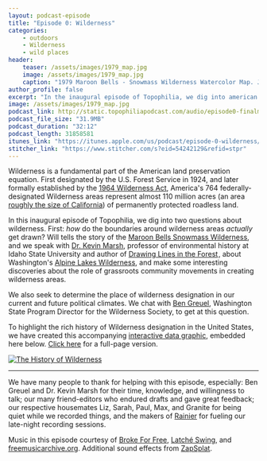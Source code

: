 ```yaml
---
layout: podcast-episode
title: "Episode 0: Wilderness"
categories:
    - outdoors
    - Wilderness
    - wild places
header: 
    teaser: /assets/images/1979_map.jpg
    image: /assets/images/1979_map.jpg
    caption: "1979 Maroon Bells - Snowmass Wilderness Watercolor Map. Joy Caudill and Connie Harvey [(full size)](/assets/images/1979_map.jpg). Image courtesy [Wilderness Workshop](http://wildernessworkshop.org)."
author_profile: false
excerpt: "In the inaugural episode of Topophilia, we dig into american Wilderness, past and future."
image: /assets/images/1979_map.jpg
podcast_link: http://static.topophiliapodcast.com/audio/episode0-finalmix.mp3
podcast_file_size: "31.9MB"
podcast_duration: "32:12"
podcast_length: 31858581
itunes_link: "https://itunes.apple.com/us/podcast/episode-0-wilderness/id1376740928?i=1000409834824&mt=2"
stitcher_link: "https://www.stitcher.com/s?eid=54242129&refid=stpr"
---
```


Wilderness is a fundamental part of the American land preservation equation. First designated by the U.S. Forest Service in 1924, and later formally established by the [1964 Wilderness Act](https://www.wilderness.net/nwps/legisact), America's 764 federally-designated Wilderness areas represent almost 110 million acres (an area [roughly the size of California](https://www.wolframalpha.com/input/?i=110+million+acres+divided+by+(size+of+california+in+acres))) of permanently protected roadless land. 

In this inaugural episode of Topophilia, we dig into two questions about wilderness. First: *how* do the boundaries around wilderness areas *actually* get drawn? Will tells the story of the [Maroon Bells Snowmass Wilderness](https://www.fs.usda.gov/recarea/whiteriver/recarea/?recid=81118), and we speak with [Dr. Kevin Marsh](http://www2.isu.edu/~marskevi/), professor of environmental history at Idaho State University and author of <a target="_blank" href="https://www.amazon.com/gp/product/0295987022/ref=as_li_tl?ie=UTF8&camp=1789&creative=9325&creativeASIN=0295987022&linkCode=as2&tag=topophilia-20&linkId=b94f4e2df32cb07387d5fa18c9178bbf">Drawing Lines in the Forest</a><img src="//ir-na.amazon-adsystem.com/e/ir?t=topophilia-20&l=am2&o=1&a=0295987022" width="1" height="1" border="0" alt="" style="border:none !important; margin:0px !important;"/>, about Washington's [Alpine Lakes Wilderness](https://www.fs.usda.gov/recarea/okawen/recarea/?recid=79432), and make some interesting discoveries about the role of grassroots community movements in creating wilderness areas. 

We also seek to determine the place of wilderness designation in our current and future political climates. We chat with [Ben Greuel](https://wilderness.org/bios/staff/ben-greuel), Washington State Program Director for the Wilderness Society, to get at this question. 

To highlight the rich history of Wilderness designation in the United States, we have created this accompanying [interactive data graphic](https://public.tableau.com/profile/tony.cannistra#!/vizhome/wildernesses-over-time/TheHistoryofWilderness), embedded here below. [Click here](https://public.tableau.com/profile/tony.cannistra#!/vizhome/wildernesses-over-time/TheHistoryofWilderness) for a full-page version.



<div class='tableauPlaceholder' id='viz1523038937925' style='position: relative'><noscript><a href='#'><img alt='The History of Wilderness ' src='https:&#47;&#47;public.tableau.com&#47;static&#47;images&#47;wi&#47;wildernesses-over-time&#47;TheHistoryofWilderness&#47;1_rss.png' style='border: none' /></a></noscript><object class='tableauViz'  style='display:none;'><param name='host_url' value='https%3A%2F%2Fpublic.tableau.com%2F' /> <param name='embed_code_version' value='3' /> <param name='site_root' value='' /><param name='name' value='wildernesses-over-time&#47;TheHistoryofWilderness' /><param name='tabs' value='no' /><param name='toolbar' value='yes' /><param name='static_image' value='https:&#47;&#47;public.tableau.com&#47;static&#47;images&#47;wi&#47;wildernesses-over-time&#47;TheHistoryofWilderness&#47;1.png' /> <param name='animate_transition' value='yes' /><param name='display_static_image' value='yes' /><param name='display_spinner' value='yes' /><param name='display_overlay' value='yes' /><param name='display_count' value='yes' /></object></div><script type='text/javascript'> var divElement = document.getElementById('viz1523038937925');                    var vizElement = divElement.getElementsByTagName('object')[0];                    if ( divElement.offsetWidth > 800 ) { vizElement.style.width='100%';vizElement.style.height=(divElement.offsetWidth*0.75)+'px';} else if ( divElement.offsetWidth > 500 ) { vizElement.style.width='100%';vizElement.style.height=(divElement.offsetWidth*0.75)+'px';} else { vizElement.style.width='100%';vizElement.style.height='670px';}                     var scriptElement = document.createElement('script');                    scriptElement.src = 'https://public.tableau.com/javascripts/api/viz_v1.js';                    vizElement.parentNode.insertBefore(scriptElement, vizElement);</script>

---

We have many people to thank for helping with this episode, especially: Ben Greuel and Dr. Kevin Marsh for their time, knowledge, and willingness to talk; our many friend-editors who endured drafts and gave great feedback; our respective housemates Liz, Sarah, Paul, Max, and Granite for being quiet while we recorded things, and the makers of [Rainier](http://rainierbeer.com) for fueling our late-night recording sessions.


Music in this episode courtesy of [Broke For Free](http://freemusicarchive.org/music/Broke_For_Free/Something_EP/Broke_For_Free_-_Something_EP_-_05_Something_Elated), [Latché Swing](http://freemusicarchive.org/music/Latch_Swing/demo_2008/Hungaria), and [freemusicarchive.org](http://freemusicarchive.org). Additional sound effects from [ZapSplat](https://www.zapsplat.com).
